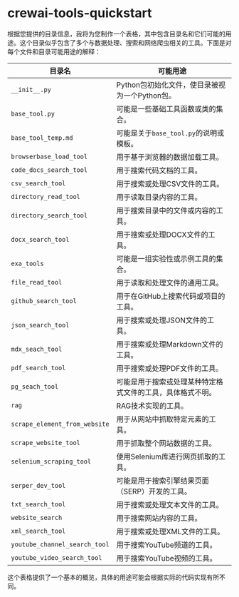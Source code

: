 # crewai-tools-quickstart
根据您提供的目录信息，我将为您制作一个表格，其中包含目录名和它们可能的用途。这个目录似乎包含了多个与数据处理、搜索和网络爬虫相关的工具。下面是对每个文件和目录可能用途的解释：

| 目录名                          | 可能用途                                      |
|-------------------------------|-------------------------------------------|
| `__init__.py`                 | Python包初始化文件，使目录被视为一个Python包。          |
| `base_tool.py`                | 可能是一些基础工具函数或类的集合。                        |
| `base_tool_temp.md`           | 可能是关于`base_tool.py`的说明或模板。                  |
| `browserbase_load_tool`       | 用于基于浏览器的数据加载工具。                           |
| `code_docs_search_tool`       | 用于搜索代码文档的工具。                                |
| `csv_search_tool`             | 用于搜索或处理CSV文件的工具。                           |
| `directory_read_tool`         | 用于读取目录内容的工具。                                |
| `directory_search_tool`       | 用于搜索目录中的文件或内容的工具。                         |
| `docx_search_tool`            | 用于搜索或处理DOCX文件的工具。                          |
| `exa_tools`                   | 可能是一组实验性或示例工具的集合。                         |
| `file_read_tool`              | 用于读取和处理文件的通用工具。                            |
| `github_search_tool`          | 用于在GitHub上搜索代码或项目的工具。                      |
| `json_search_tool`            | 用于搜索或处理JSON文件的工具。                          |
| `mdx_seach_tool`              | 用于搜索或处理Markdown文件的工具。                       |
| `pdf_search_tool`             | 用于搜索或处理PDF文件的工具。                           |
| `pg_seach_tool`               | 可能是用于搜索或处理某种特定格式文件的工具，具体格式不明。          |
| `rag`                         | RAG技术实现的工具。                |
| `scrape_element_from_website` | 用于从网站中抓取特定元素的工具。                          |
| `scrape_website_tool`         | 用于抓取整个网站数据的工具。                             |
| `selenium_scraping_tool`      | 使用Selenium库进行网页抓取的工具。                       |
| `serper_dev_tool`             | 可能是用于搜索引擎结果页面（SERP）开发的工具。                |
| `txt_search_tool`             | 用于搜索或处理文本文件的工具。                           |
| `website_search`              | 用于搜索网站内容的工具。                                |
| `xml_search_tool`             | 用于搜索或处理XML文件的工具。                           |
| `youtube_channel_search_tool` | 用于搜索YouTube频道的工具。                             |
| `youtube_video_search_tool`   | 用于搜索YouTube视频的工具。                             |

这个表格提供了一个基本的概览，具体的用途可能会根据实际的代码实现有所不同。

